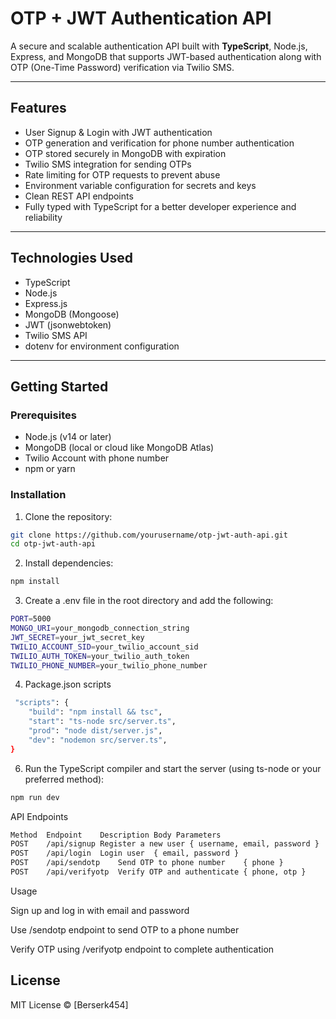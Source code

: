 # OTP + JWT Authentication API

A secure and scalable authentication API built with **TypeScript**, Node.js, Express, and MongoDB that supports JWT-based authentication along with OTP (One-Time Password) verification via Twilio SMS.

---

## Features

- User Signup & Login with JWT authentication  
- OTP generation and verification for phone number authentication  
- OTP stored securely in MongoDB with expiration  
- Twilio SMS integration for sending OTPs  
- Rate limiting for OTP requests to prevent abuse  
- Environment variable configuration for secrets and keys  
- Clean REST API endpoints  
- Fully typed with TypeScript for a better developer experience and reliability

---

## Technologies Used

- TypeScript  
- Node.js  
- Express.js  
- MongoDB (Mongoose)  
- JWT (jsonwebtoken)  
- Twilio SMS API  
- dotenv for environment configuration  

---

## Getting Started

### Prerequisites

- Node.js (v14 or later)  
- MongoDB (local or cloud like MongoDB Atlas)  
- Twilio Account with phone number  
- npm or yarn  
### Installation

1. Clone the repository:

```bash
git clone https://github.com/yourusername/otp-jwt-auth-api.git
cd otp-jwt-auth-api
```

2. Install dependencies:

```bash
npm install
```

3. Create a .env file in the root directory and add the following:

```bash
PORT=5000
MONGO_URI=your_mongodb_connection_string
JWT_SECRET=your_jwt_secret_key
TWILIO_ACCOUNT_SID=your_twilio_account_sid
TWILIO_AUTH_TOKEN=your_twilio_auth_token
TWILIO_PHONE_NUMBER=your_twilio_phone_number
  ```

4. Package.json scripts
   
```bash
 "scripts": {
    "build": "npm install && tsc",
    "start": "ts-node src/server.ts",
    "prod": "node dist/server.js",
    "dev": "nodemon src/server.ts",
}
```

6. Run the TypeScript compiler and start the server (using ts-node or your preferred method):
   
```bash
npm run dev
```

API Endpoints

```bash
Method	Endpoint	Description	Body Parameters
POST	/api/signup	Register a new user	{ username, email, password }
POST	/api/login	Login user	{ email, password }
POST	/api/sendotp	Send OTP to phone number	{ phone }
POST	/api/verifyotp	Verify OTP and authenticate	{ phone, otp }
```

Usage

Sign up and log in with email and password

Use /sendotp endpoint to send OTP to a phone number

Verify OTP using /verifyotp endpoint to complete authentication

## License

MIT License © [Berserk454]



